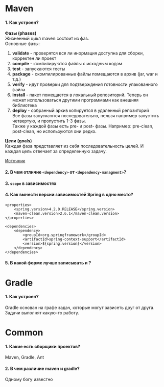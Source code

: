 # Maven

#### 1. Как устроен?
__Фазы (phases)__   
Жизненный цикл maven состоит из фаз.  
Основные фазы:  
1. __validate__ - проверятся вся ли инормация доступна для сборки, корректен ли проект
2. __compile__ - компилируются файлы с исходным кодом
3. __test__ - запускаются тесты
4. __package__ - скомпилированные файлы помещаются в архив (jar, war и т.д.)
5. __verify__ - идут проверки для подтверждения готовности упакованного файла
6. __install__ - пакет помещается в локальный репозиторий. Теперь он может использоваться другими программами как внешняя библиотека
7. __deploy__ - собранный архив копируется в удаленный репозиторий  
Все фазы запускаются последовательно, нельзя например запустить четвертую, и пропустить 1-3 фазы.  
Также у каждой фазы есть pre- и post- фазы. Например: pre-clean, post-clean, но используются они редко.  


__Цели (goals)__  
Каждая фаза представляет из себя последовательность целей. И каждая цель отвечает за определенную задачу.  

[Источник](https://www.baeldung.com/maven-goals-phases)

#### 2. В чем отличие `<dependency>` от `<dependency-managment>`?

#### 3. `scope` в зависимостях

#### 4. Как вынести версии зависимостей Spring в одно место? 
    
    <properties>
        <spring.version>4.2.0.RELEASE</spring.version>
        <maven-clean.version>2.6.1</maven-clean.version>
    </properties>

    <dependencies>
        <dependency>
            <groupId>org.springframework</groupId>
            <artifactId>spring-context-support</artifactId>
            <version>${spring.version}</version>
        </dependency>
    </dependencies>

#### 5. В какой форме лучше записывать <groupId> и <artifactId>?   


# Gradle  
    
#### 1. Как устроен?
Gradle основан на графе задач, которые могут зависеть друг от друга. Задачи выполнят какую-то работу. 
    
# Common 
    
#### 1. Какие есть сборщики проектов?
Maven, Gradle, Ant

#### 2. В чем различие maven и gradle?
Одному богу известно 
